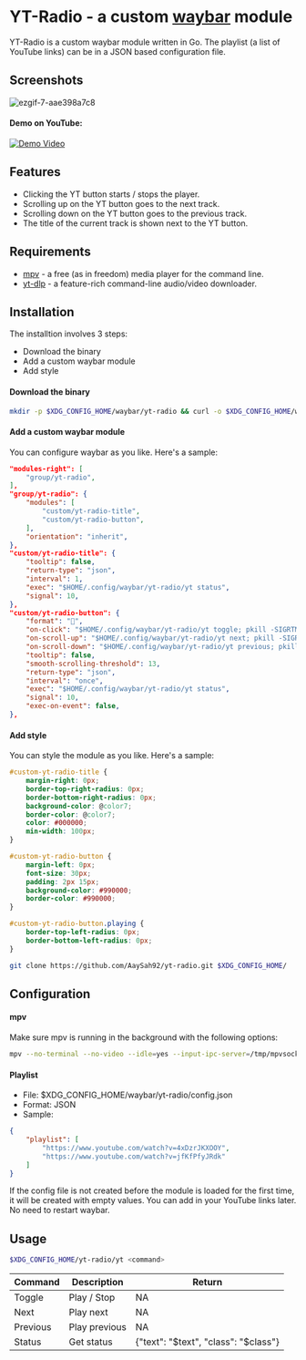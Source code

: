 # YT-Radio - a custom [waybar](https://github.com/Alexays/Waybar/wiki) module

YT-Radio is a custom waybar module written in Go. The playlist (a list of YouTube links) can be in a JSON based configuration file.

## Screenshots

![ezgif-7-aae398a7c8](https://github.com/AaySah92/yt-radio/assets/26904734/be737789-e3c6-4dfb-909e-8619ae1392a1)

#### Demo on YouTube:

[![Demo Video](https://img.youtube.com/vi/XWXR4vf2Xng/0.jpg)](https://www.youtube.com/watch?v=XWXR4vf2Xng)

## Features

- Clicking the YT button starts / stops the player.
-  Scrolling up on the YT button goes to the next track.
- Scrolling down on the YT button goes to the previous track.
- The title of the current track is shown next to the YT button.
## Requirements
- [mpv](https://mpv.io/installation/) - a free (as in freedom) media player for the command line.
- [yt-dlp](https://github.com/yt-dlp/yt-dlp) - a feature-rich command-line audio/video downloader.
## Installation
The installtion involves 3 steps:
- Download the binary
- Add a custom waybar module
- Add style

#### Download the binary
```bash
mkdir -p $XDG_CONFIG_HOME/waybar/yt-radio && curl -o $XDG_CONFIG_HOME/waybar/yt-radio/yt -L https://raw.githubusercontent.com/AaySah92/yt-radio/main/yt 
```

#### Add a custom waybar module
You can configure waybar as you like.
Here's a sample:
```json
"modules-right": [
    "group/yt-radio",
],
"group/yt-radio": {
    "modules": [
        "custom/yt-radio-title",
        "custom/yt-radio-button",
    ],
    "orientation": "inherit",
},
"custom/yt-radio-title": {
    "tooltip": false,
    "return-type": "json",
    "interval": 1,
    "exec": "$HOME/.config/waybar/yt-radio/yt status",
    "signal": 10,
},
"custom/yt-radio-button": {
    "format": "",
    "on-click": "$HOME/.config/waybar/yt-radio/yt toggle; pkill -SIGRTMIN+10 waybar",
    "on-scroll-up": "$HOME/.config/waybar/yt-radio/yt next; pkill -SIGRTMIN+10 waybar",
    "on-scroll-down": "$HOME/.config/waybar/yt-radio/yt previous; pkill -SIGRTMIN+10 waybar",
    "tooltip": false,
    "smooth-scrolling-threshold": 13,
    "return-type": "json",
    "interval": "once",
    "exec": "$HOME/.config/waybar/yt-radio/yt status",
    "signal": 10,
    "exec-on-event": false,
},

```

#### Add style
You can style the module as you like. Here's a sample:
```css
#custom-yt-radio-title {
    margin-right: 0px;
    border-top-right-radius: 0px;
    border-bottom-right-radius: 0px;
    background-color: @color7;
    border-color: @color7;
    color: #000000;
    min-width: 100px;
}

#custom-yt-radio-button {
    margin-left: 0px;
    font-size: 30px;
    padding: 2px 15px;
    background-color: #990000; 
    border-color: #990000;
}

#custom-yt-radio-button.playing {
    border-top-left-radius: 0px;
    border-bottom-left-radius: 0px;
}

```

```bash
git clone https://github.com/AaySah92/yt-radio.git $XDG_CONFIG_HOME/
```
    
## Configuration

#### mpv
Make sure mpv is running in the background with the following options:
```bash
mpv --no-terminal --no-video --idle=yes --input-ipc-server=/tmp/mpvsocket
```

#### Playlist
- File: $XDG_CONFIG_HOME/waybar/yt-radio/config.json
- Format: JSON
- Sample: 
```json
{
	"playlist": [
		"https://www.youtube.com/watch?v=4xDzrJKXOOY",
		"https://www.youtube.com/watch?v=jfKfPfyJRdk"
	]
}

```
If the config file is not created before the module is loaded for the first time, it will be created with empty values. You can add in your YouTube links later. No need to restart waybar.
## Usage

```bash
$XDG_CONFIG_HOME/yt-radio/yt <command>
```

| Command	| Description	| Return	|
| -------	| -----------	| ------	|
| Toggle	| Play / Stop	| NA		|
| Next		| Play next		| NA		|
| Previous	| Play previous	| NA		|
| Status	| Get status	| {"text": "$text", "class": "$class"}	|


